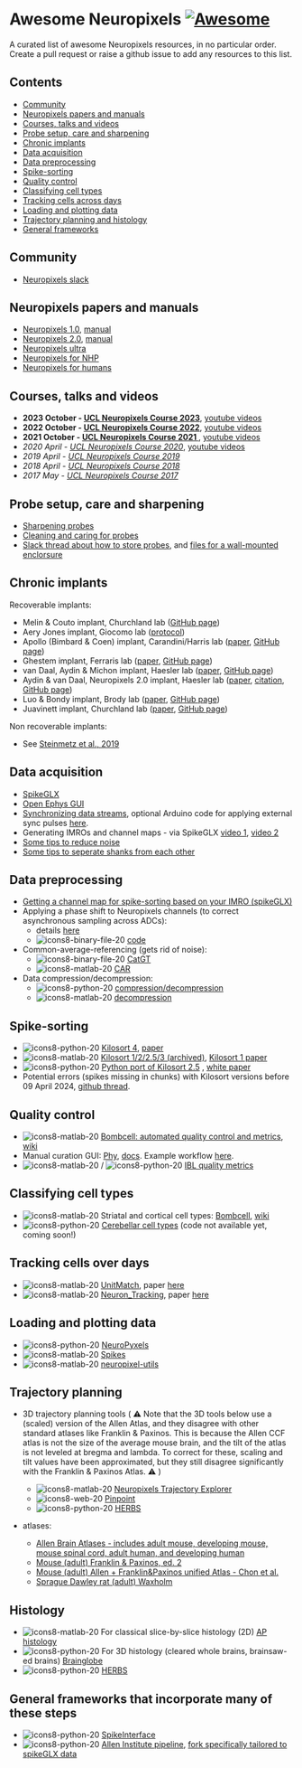# Awesome Neuropixels [![Awesome](https://cdn.rawgit.com/sindresorhus/awesome/d7305f38d29fed78fa85652e3a63e154dd8e8829/media/badge.svg)](https://github.com/sindresorhus/awesome)

A curated list of awesome Neuropixels resources, in no particular order. Create a pull request or raise a github issue to add any resources to this list. 

## Contents

<!-- START_TOC -->
* [Community](#community)
* [Neuropixels papers and manuals](#neuropixels_papers_and_manuals)
* [Courses, talks and videos](#courses_talks_and_videos)
* [Probe setup, care and sharpening](#probe_setup,_care_and_sharpening)
* [Chronic implants](#chronic_implants)
* [Data acquisition](#data_acquisition)
* [Data preprocessing](#data_preprocessing)
* [Spike-sorting](#spike_sorting)
* [Quality control](#quality_control)
* [Classifying cell types](#classifying_cell_types)
* [Tracking cells across days](#tracking_cells_over_days)
* [Loading and plotting data](#loading_and_plotting_data)
* [Trajectory planning and histology](#trajectory_planning_and_histology)
* [General frameworks](#general_frameworks)
<!-- END_TOC -->

## Community
- [Neuropixels slack](https://app.slack.com/client/T93QUDDCM)

## Neuropixels papers and manuals
- [Neuropixels 1.0](https://www.nature.com/articles/nature24636/), [manual](https://www.neuropixels.org/_files/ugd/832f20_ba7f3e9e639b49809458cf64d76abdcc.pdf)
- [Neuropixels 2.0](https://www.science.org/doi/10.1126/science.abf4588), [manual](https://github.com/Julie-Fabre/awesome-neuropixels/blob/master/Neuropixels%202.0%20User%20Manual%20V1.0.pdf)
- [Neuropixels ultra](https://www.biorxiv.org/content/10.1101/2023.08.23.554527v2)
- [Neuropixels for NHP](https://www.biorxiv.org/content/10.1101/2023.02.01.526664v3)
- [Neuropixels for humans](https://www.nature.com/articles/s41596-023-00871-2)

## Courses, talks and videos
- **2023 October - [UCL Neuropixels Course 2023](https://www.ucl.ac.uk/neuropixels/training/2023-neuropixels-course)**, [youtube videos](https://www.youtube.com/watch?v=epxx_w2mhhg&list=PLfhWmWntvjl4Wi-K9Wx1Wx3WkCqpHnwaQ)
- **2022 October - [UCL Neuropixels Course 2022](https://www.ucl.ac.uk/neuropixels/training/2022-intro-neuropixels-course)**, [youtube videos](https://www.youtube.com/watch?v=koukfLPyPSc&list=PLfhWmWntvjl7fpEDt-Ip8phYETFGUQDXc)
- **2021  October - [UCL Neuropixels Course 2021 ](https://www.ucl.ac.uk/neuropixels/training/2021-neuropixels-course)**, [youtube videos](https://www.youtube.com/watch?v=KBjwNRp41T4&list=PLfhWmWntvjl64ti_a-MzHlwqwEU0ZlALb)
- _2020 April - [UCL Neuropixels Course 2020](https://www.ucl.ac.uk/neuropixels/training/2020-neuropixels-course)_, [youtube videos](https://www.youtube.com/watch?v=5pAI3Rs_GTg&list=PLfhWmWntvjl7kljKozClpjS29DoY8V5pB)
- _2019 April - [UCL Neuropixels Course 2019](http://www.ucl.ac.uk/neuropixels/courses/2019-course)_
- _2018 April - [UCL Neuropixels Course 2018](http://www.ucl.ac.uk/neuropixels/courses/2018-course)_
- _2017 May - [UCL Neuropixels Course 2017](http://www.ucl.ac.uk/neuropixels/courses/2017-course)_

## Probe setup, care and sharpening
- [Sharpening probes](https://github.com/cortex-lab/neuropixels/wiki/Sharpening)
- [Cleaning and caring for probes](https://github.com/cortex-lab/neuropixels/wiki/Probe_care)
- [Slack thread about how to store probes](https://neuropixelsgroup.slack.com/archives/C93JDLKJP/p1699504147935669), and [files for a wall-mounted enclorsure](https://github.com/MarinManuel/NeuropixelsEnclosure)

## Chronic implants 

Recoverable implants:
- Melin & Couto implant, Churchland lab ([GitHub page](https://github.com/spkware/chronic_holder))
- Aery Jones implant, Giocomo lab ([protocol](https://open-neuroscience.com/post/chronic_recoverable_neuropixels_in_mice/))
- Apollo (Bimbard & Coen) implant, Carandini/Harris lab ([paper](https://elifesciences.org/reviewed-preprints/98522), [GitHub page](https://github.com/Coen-Lab/chronic-neuropixels))
- Ghestem implant, Ferraris lab ([paper](https://iopscience.iop.org/article/10.1088/1741-2552/ace218), [GitHub page](https://github.com/INS-PhysioNet/npx-ghestem))
- van Daal, Aydin & Michon implant, Haesler lab ([paper](https://www.nature.com/articles/s41596-021-00539-9), [GitHub page](https://github.com/nerf-common/chronic-neuropixels-protocol))
- Aydin & van Daal, Neuropixels 2.0 implant, Haesler lab ([paper](https://www.science.org/doi/full/10.1126/science.abf4588), [citation](https://zenodo.org/records/4564136), [GitHub page](https://github.com/nerf-common/chronic-neuropixels2))
- Luo & Bondy implant, Brody lab ([paper](https://elifesciences.org/articles/59716), [GitHub page](https://github.com/Brody-Lab/chronic_neuropixels))
- Juavinett implant, Churchland lab ([paper](https://elifesciences.org/articles/47188), [GitHub page](https://github.com/churchlandlab/ChronicNeuropixels))

Non recoverable implants:
- See [Steinmetz et al., 2019](https://www.science.org/doi/10.1126/science.abf4588)
  
## Data acquisition
- [SpikeGLX](https://billkarsh.github.io/SpikeGLX/)
- [Open Ephys GUI](https://open-ephys.org/gui)
- [Synchronizing data streams](https://open-ephys.github.io/gui-docs/Tutorials/Data-Synchronization.html), optional Arduino code for applying external sync pulses [here](https://github.com/cortex-lab/neuropixels/wiki/Synchronization). 
- Generating IMROs and channel maps - via SpikeGLX [video 1](https://vimeo.com/781678605), [video 2](https://vimeo.com/783581937)
- [Some tips to reduce noise](https://github.com/Julie-Fabre/awesome-neuropixels/Some_tips_to_reduce_noise.md)
- [Some tips to seperate shanks from each other](https://github.com/Julie-Fabre/awesome_neuropixels/Some_tips_to_seperate_shanks_from_each_other.md)
  
## Data preprocessing
- [Getting a channel map for spike-sorting based on your IMRO (spikeGLX)](https://github.com/jenniferColonell/SGLXMetaToCoords)
- Applying a phase shift to Neuropixels channels (to correct asynchronous sampling across ADCs):
  - details [here](https://billkarsh.github.io/SpikeGLX/help/catgt_tshift/catgt_tshift/)
  - ![icons8-binary-file-20](https://github.com/Julie-Fabre/awesome-neuropixels/assets/29582008/0715213f-4c33-4ef7-adb4-374e7575c73a)
[code](https://github.com/billkarsh/CatGT)
- Common-average-referencing (gets rid of noise): 
  - ![icons8-binary-file-20](https://github.com/Julie-Fabre/awesome-neuropixels/assets/29582008/0715213f-4c33-4ef7-adb4-374e7575c73a) [CatGT](https://github.com/billkarsh/CatGT)
  - ![icons8-matlab-20](https://github.com/Julie-Fabre/awesome-neuropixels/assets/29582008/1a18a394-f415-445e-9519-44787ce09096)
 [CAR](https://github.com/cortex-lab/spikes/blob/master/preprocessing/applyCARtoDat.m)
- Data compression/decompression:
  - ![icons8-python-20](https://github.com/Julie-Fabre/awesome-neuropixels/assets/29582008/b80293ba-3ab1-4b9c-89c5-16a329bcb932) [compression/decompression](https://github.com/int-brain-lab/mtscomp)
  - ![icons8-matlab-20](https://github.com/Julie-Fabre/awesome-neuropixels/assets/29582008/1a18a394-f415-445e-9519-44787ce09096) [decompression](https://github.com/Julie-Fabre/bombcell/blob/master/decompressData/bc_extractCbinData.m)

## Spike-sorting 
- ![icons8-python-20](https://github.com/Julie-Fabre/awesome-neuropixels/assets/29582008/b80293ba-3ab1-4b9c-89c5-16a329bcb932) [Kilosort 4](https://github.com/MouseLand/Kilosort), [paper](https://www.nature.com/articles/s41592-024-02232-7)
- ![icons8-matlab-20](https://github.com/Julie-Fabre/awesome-neuropixels/assets/29582008/1a18a394-f415-445e-9519-44787ce09096) [Kilosort 1/2/2.5/3 (archived)](https://github.com/MouseLand/Kilosort/releases), [Kilosort 1 paper](https://www.biorxiv.org/content/10.1101/061481v1)
- ![icons8-python-20](https://github.com/Julie-Fabre/awesome-neuropixels/assets/29582008/b80293ba-3ab1-4b9c-89c5-16a329bcb932) [Python port of Kilosort 2.5](https://github.com/int-brain-lab/pykilosort) , [white paper](https://figshare.com/articles/online_resource/Spike_sorting_pipeline_for_the_International_Brain_Laboratory/19705522/3)
- Potential errors (spikes missing in chunks) with Kilosort versions before 09 April 2024, [github thread](https://github.com/MouseLand/Kilosort/issues/594).
  
## Quality control 
- ![icons8-matlab-20](https://github.com/Julie-Fabre/awesome-neuropixels/assets/29582008/1a18a394-f415-445e-9519-44787ce09096) [Bombcell: automated quality control and metrics](https://github.com/Julie-Fabre/bombcell), [wiki](https://github.com/Julie-Fabre/bombcell/wiki) 
- Manual curation GUI: [Phy](https://github.com/cortex-lab/phy), [docs](https://phy.readthedocs.io/en/latest/). Example workflow [here](https://github.com/Julie-Fabre/bombcell/blob/main/manualCurationPhyWorkflow.md).
- ![icons8-matlab-20](https://github.com/Julie-Fabre/awesome-neuropixels/assets/29582008/1a18a394-f415-445e-9519-44787ce09096) / ![icons8-python-20](https://github.com/Julie-Fabre/awesome-neuropixels/assets/29582008/b80293ba-3ab1-4b9c-89c5-16a329bcb932) [IBL quality metrics](https://github.com/SteinmetzLab/qualityMetrics)

## Classifying cell types 
- ![icons8-matlab-20](https://github.com/Julie-Fabre/awesome-neuropixels/assets/29582008/1a18a394-f415-445e-9519-44787ce09096) Striatal and cortical cell types: [Bombcell](https://github.com/Julie-Fabre/bombcell), [wiki](https://github.com/Julie-Fabre/bombcell/wiki) 
- ![icons8-python-20](https://github.com/Julie-Fabre/awesome-neuropixels/assets/29582008/b80293ba-3ab1-4b9c-89c5-16a329bcb932) [Cerebellar cell types](https://www.biorxiv.org/content/10.1101/2024.01.30.577845v2) (code not available yet, coming soon!) 
  
## Tracking cells over days
- ![icons8-matlab-20](https://github.com/Julie-Fabre/awesome-neuropixels/assets/29582008/1a18a394-f415-445e-9519-44787ce09096) [UnitMatch](https://github.com/EnnyvanBeest/UnitMatch), paper [here](https://www.biorxiv.org/content/10.1101/2023.10.12.562040v1.full.pdf)
- ![icons8-matlab-20](https://github.com/Julie-Fabre/awesome-neuropixels/assets/29582008/1a18a394-f415-445e-9519-44787ce09096) [Neuron_Tracking](https://github.com/AugustineY07/Neuron_Tracking), paper [here](https://www.biorxiv.org/content/10.1101/2023.08.03.551724v2.full.pdf)

## Loading and plotting data
- ![icons8-python-20](https://github.com/Julie-Fabre/awesome-neuropixels/assets/29582008/b80293ba-3ab1-4b9c-89c5-16a329bcb932) [NeuroPyxels](https://github.com/m-beau/NeuroPyxels)
- ![icons8-matlab-20](https://github.com/Julie-Fabre/awesome-neuropixels/assets/29582008/1a18a394-f415-445e-9519-44787ce09096) [Spikes](https://github.com/cortex-lab/spikes)
- ![icons8-matlab-20](https://github.com/Julie-Fabre/awesome-neuropixels/assets/29582008/1a18a394-f415-445e-9519-44787ce09096) [neuropixel-utils](https://github.com/djoshea/neuropixel-utils/)

## Trajectory planning
- 3D trajectory planning tools (
⚠️ Note that the 3D tools below use a (scaled) version of the Allen Atlas, and they disagree with other standard atlases like Franklin & Paxinos. This is because the Allen CCF atlas is not the size of the average mouse brain, and the tilt of the atlas is not leveled at bregma and lambda. To correct for these, scaling and tilt values have been approximated, but they still disagree significantly with the Franklin & Paxinos Atlas. ⚠️ )
  - ![icons8-matlab-20](https://github.com/Julie-Fabre/awesome-neuropixels/assets/29582008/1a18a394-f415-445e-9519-44787ce09096) [Neuropixels Trajectory Explorer](https://github.com/petersaj/neuropixels_trajectory_explorer)
  - ![icons8-web-20](https://github.com/Julie-Fabre/awesome-neuropixels/assets/29582008/b0cee380-c778-4889-b6c4-3ebb5bc908cd) [Pinpoint](https://github.com/VirtualBrainLab/Pinpoint)
  - ![icons8-python-20](https://github.com/Julie-Fabre/awesome-neuropixels/assets/29582008/b80293ba-3ab1-4b9c-89c5-16a329bcb932) [HERBS](https://github.com/Whitlock-Group/HERBS)

- atlases:
  - [Allen Brain Atlases - includes adult mouse, developing mouse, mouse spinal cord, adult human, and developing human](https://atlas.brain-map.org/)
  - [Mouse (adult) Franklin & Paxinos, ed. 2](https://www.researchgate.net/profile/Eva_Troyano_Rodriguez/post/Could_someone_provide_me_with_the_mouse_brain_atlas_by_Paxinos_and_Franklin_please/attachment/59d62d7e79197b807798bc53/AS:350559606460416@1460591331585/download/The+mouse+brain+in+stereotaxic+coordinates.pdf)
  - [Mouse (adult) Allen + Franklin&Paxinos unified Atlas - Chon et al.](https://www.nature.com/articles/s41467-019-13057-w)
  - [Sprague Dawley rat (adult) Waxholm](https://www.nitrc.org/projects/whs-sd-atlas)

## Histology
- ![icons8-matlab-20](https://github.com/Julie-Fabre/awesome-neuropixels/assets/29582008/1a18a394-f415-445e-9519-44787ce09096) For classical slice-by-slice histology (2D) [AP histology](https://github.com/petersaj/AP_histology)
- ![icons8-python-20](https://github.com/Julie-Fabre/awesome-neuropixels/assets/29582008/b80293ba-3ab1-4b9c-89c5-16a329bcb932) For 3D histology (cleared whole brains, brainsaw-ed brains) [Brainglobe](https://brainglobe.info/index.html)
- ![icons8-python-20](https://github.com/Julie-Fabre/awesome-neuropixels/assets/29582008/b80293ba-3ab1-4b9c-89c5-16a329bcb932) [HERBS](https://github.com/Whitlock-Group/HERBS)

  
## General frameworks that incorporate many of these steps
- ![icons8-python-20](https://github.com/Julie-Fabre/awesome-neuropixels/assets/29582008/b80293ba-3ab1-4b9c-89c5-16a329bcb932) [SpikeInterface](https://github.com/SpikeInterface)
- ![icons8-python-20](https://github.com/Julie-Fabre/awesome-neuropixels/assets/29582008/b80293ba-3ab1-4b9c-89c5-16a329bcb932) [Allen Institute pipeline](https://github.com/AllenInstitute/ecephys_spike_sorting), [fork specifically tailored to spikeGLX data](https://github.com/jenniferColonell/ecephys_spike_sorting)

